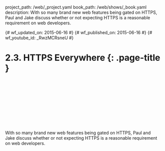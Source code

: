 project_path: /web/_project.yaml
book_path: /web/shows/_book.yaml
description: With so many brand new web features being gated on HTTPS, Paul and Jake discuss whether or not expecting HTTPS is a reasonable requirement on web developers. 

{# wf_updated_on: 2015-06-16 #}
{# wf_published_on: 2015-06-16 #}
{# wf_youtube_id: _RwzMCRsneU #}

# 2.3. HTTPS Everywhere {: .page-title }


<div class="video-wrapper">
  <iframe class="devsite-embedded-youtube-video" data-video-id="_RwzMCRsneU"
          data-autohide="1" data-showinfo="0" frameborder="0" allowfullscreen>
  </iframe>
</div>


With so many brand new web features being gated on HTTPS, Paul and Jake discuss
whether or not expecting HTTPS is a reasonable requirement on web developers. 

